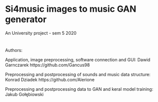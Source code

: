 <h1> Si4music images to music GAN generator </h1>
An University project - sem 5 2020

#
Authors:
<p></p>
Application, image preprocessing, software connection and GUI: Dawid Garnczarek https://github.com/Gancus98
<p></p>
Preprocessing and postprocessing of sounds and music data structure: Konrad Dziadek https://github.com/Alerione
<p></p>
Preprocessing and postprocessing data to GAN and keral model training: Jakub Gołębiowski
